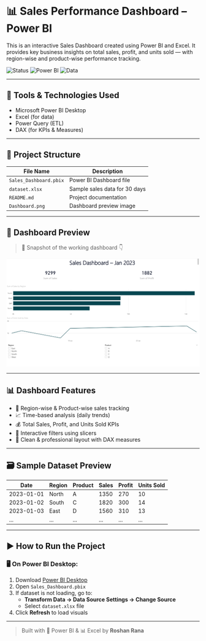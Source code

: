 # 📊 Sales Performance Dashboard – Power BI

This is an interactive Sales Dashboard created using Power BI and Excel. It provides key business insights on total sales, profit, and units sold — with region-wise and product-wise performance tracking.

![Status](https://img.shields.io/badge/Project%20Status-Completed-brightgreen)
![Power BI](https://img.shields.io/badge/Tool-Power--BI-yellow)
![Data](https://img.shields.io/badge/Dataset-Synthetic-lightgrey)

---

## 🔧 Tools & Technologies Used

- Microsoft Power BI Desktop
- Excel (for data)
- Power Query (ETL)
- DAX (for KPIs & Measures)

---

## 📁 Project Structure

| File Name                | Description                                       |
|--------------------------|---------------------------------------------------|
| `Sales_Dashboard.pbix`   | Power BI Dashboard file                          |
| `dataset.xlsx`           | Sample sales data for 30 days                    |
| `README.md`              | Project documentation                            |
| `Dashboard.png` | Dashboard preview image                    |

---

## 📸 Dashboard Preview

> 📍 Snapshot of the working dashboard 👇

<img src="Dashboard.png" width="800" alt="Sales Dashboard Preview">

---

## 📊 Dashboard Features

- 📍 Region-wise & Product-wise sales tracking  
- 📈 Time-based analysis (daily trends)  
- 💰 Total Sales, Profit, and Units Sold KPIs  
- 🧊 Interactive filters using slicers  
- 📑 Clean & professional layout with DAX measures

---

## 🗃 Sample Dataset Preview

| Date       | Region | Product | Sales | Profit | Units Sold |
|------------|--------|---------|-------|--------|-------------|
| 2023-01-01 | North  | A       | 1350  | 270    | 10          |
| 2023-01-02 | South  | C       | 1820  | 300    | 14          |
| 2023-01-03 | East   | D       | 1560  | 310    | 13          |
| ...        | ...    | ...     | ...   | ...    | ...         |

---

## ▶️ How to Run the Project

### 🖥 On Power BI Desktop:
1. Download [Power BI Desktop](https://powerbi.microsoft.com/en-us/desktop/)
2. Open `Sales_Dashboard.pbix`
3. If dataset is not loading, go to:
   - **Transform Data → Data Source Settings → Change Source**
   - Select `dataset.xlsx` file
4. Click **Refresh** to load visuals

---

> Built with 💛 Power BI & 📊 Excel by **Roshan Rana**
